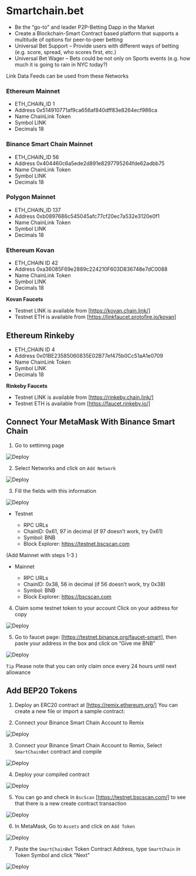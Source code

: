 # Smartchain.bet
- Be the “go-to” and leader P2P-Betting Dapp in the Market
- Create a Blockchain-Smart Contract based platform that supports a multitude of options for peer-to-peer betting
- Universal Bet Support – Provide users with different ways of betting (e.g. score, spread, who scores first, etc.)
- Universal Bet Wager – Bets could be not only on Sports events (e.g. how much it is going to rain in NYC today?)


Link Data Feeds can be used from these Networks

### Ethereum Mainnet
- ETH_CHAIN_ID 1
- Address 0x514910771af9ca656af840dff83e8264ecf986ca
- Name ChainLink Token
- Symbol LINK
- Decimals 18

### Binance Smart Chain Mainnet
- ETH_CHAIN_ID 56
- Address 0x404460c6a5ede2d891e8297795264fde62adbb75
- Name ChainLink Token
- Symbol LINK
- Decimals 18

### Polygon Mainnet
- ETH_CHAIN_ID 137
- Address 0xb0897686c545045afc77cf20ec7a532e3120e0f1
- Name ChainLink Token
- Symbol LINK
- Decimals 18

### Ethereum Kovan
- ETH_CHAIN ID 42
- Address 0xa36085F69e2889c224210F603D836748e7dC0088
- Name ChainLink Token
- Symbol LINK
- Decimals 18

**Kovan Faucets**
- Testnet LINK is available from [https://kovan.chain.link/]
- Testnet ETH is available from [https://linkfaucet.protofire.io/kovan]


## Ethereum Rinkeby
- ETH_CHAIN ID 4
- Address 0x01BE23585060835E02B77ef475b0Cc51aA1e0709
- Name ChainLink Token
- Symbol LINK
- Decimals 18

**Rinkeby Faucets**
- Testnet LINK is available from [https://rinkeby.chain.link/]
- Testnet ETH is available from [https://faucet.rinkeby.io/]

## Connect Your MetaMask With Binance Smart Chain

1. Go to settimng page

![Deploy](/Images/settings_MetaMask.png)

2. Select Networks and click on `Add Network`

![Deploy](/Images/Add_network.png)

3. Fill the fields with this information

![Deploy](/Images/network_info.png)

- Testnet

    - RPC URLs
    - ChainID: 0x61, 97 in decimal (if 97 doesn’t work, try 0x61)
    - Symbol: BNB
    - Block Explorer: https://testnet.bscscan.com

(Add Mainnet with steps 1-3 )

- Mainnet

    - RPC URLs
    - ChainID: 0x38, 56 in decimal (if 56 doesn’t work, try 0x38)
    - Symbol: BNB
    - Block Explorer: https://bscscan.com

4. Claim some testnet token to your account Click on your address for copy

![Deploy](/Images/copy_address.png)

5. Go to faucet page: [https://testnet.binance.org/faucet-smart], then paste your address in the box and click on “Give me BNB”

![Deploy](/Images/faucet.png)

`Tip`   Please note that you can only claim once every 24 hours until next allowance

## Add BEP20 Tokens

1. Deploy an ERC20 contract at [https://remix.ethereum.org/] You can create a new file or import a sample contract:

2. Connect your Binance Smart Chain Account to Remix

![Deploy](/Images/remix.png)

3. Connect your Binance Smart Chain Account to Remix, Select `SmartChainBet` contract and compile

![Deploy](/Images/compile.png)

4. Deploy your compiled contract 

![Deploy](/Images/new_contract.png)

5. You can go and check in `BscScan` [https://testnet.bscscan.com/] to see that there is a new create contract transaction

![Deploy](/Images/tx_details.png)

6. In MetaMask, Go to `Assets` and click on `Add Token`

![Deploy](/Images/AddToken.png)

7. Paste the `SmartChainBet` Token Contract Address, type `SmartChain` in Token Symbol and click "Next"

![Deploy](/Images/Add_Token.png)



